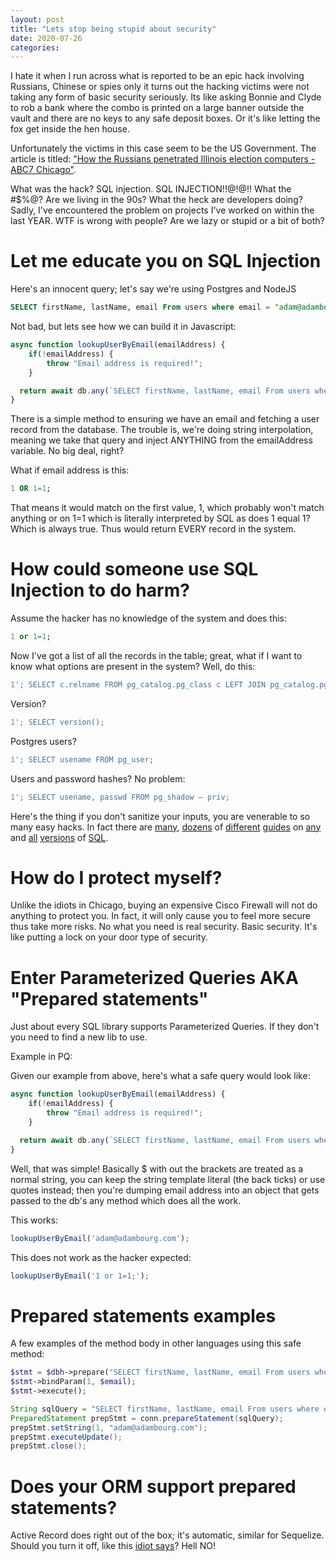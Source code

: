 ```yaml
---
layout: post
title: "Lets stop being stupid about security"
date: 2020-07-26
categories: 
---
```


I hate it when I run across what is reported to be an epic hack involving Russians, Chinese or spies only it turns out the hacking victims were not taking any form of basic security seriously. Its like asking Bonnie and Clyde to rob a bank where the combo is printed on a large banner outside the vault and there are no keys to any safe deposit boxes. Or it's like letting the fox get inside the hen house. 

Unfortunately the victims in this case seem to be the US Government. The article is titled: ["How the Russians penetrated Illinois election computers - ABC7 Chicago"](https://abc7chicago.com/russia-russian-hacking-elections-illinois/3778816/).

What was the hack? SQL injection. SQL INJECTION!!@!@!! What the #$%@? Are we living in the 90s? What the heck are developers doing? Sadly, I've encountered the problem on projects I've worked on within the last YEAR. WTF is wrong with people? Are we lazy or stupid or a bit of both? 

# Let me educate you on SQL Injection 

Here's an innocent query; let's say we're using Postgres and NodeJS

```sql 
SELECT firstName, lastName, email From users where email = "adam@adambourg.com"
```

Not bad, but lets see how we can build it in Javascript: 
```javascript
async function lookupUserByEmail(emailAddress) {
    if(!emailAddress) {
        throw "Email address is required!";
    }

  return await db.any(`SELECT firstName, lastName, email From users where email = "${emailAddress}"`)
}
```

There is a simple method to ensuring we have an email and fetching a user record from the database. The trouble is, we're doing string interpolation, meaning we take that query and inject ANYTHING from the emailAddress variable. No big deal, right? 

What if email address is this: 

```sql
1 OR 1=1; 
```

That means it would match on the first value, 1, which probably won't match anything or on 1=1 which is literally interpreted by SQL as does 1 equal 1? Which is always true. Thus would return EVERY record in the system. 

# How could someone use SQL Injection to do harm?

Assume the hacker has no knowledge of the system and does this: 

```sql 
1 or 1=1;
```

Now I've got a list of all the records in the table; great, what if I want to know what options are present in the system? Well, do this: 

```sql
1'; SELECT c.relname FROM pg_catalog.pg_class c LEFT JOIN pg_catalog.pg_namespace n ON n.oid = c.relnamespace WHERE c.relkind IN (‘r’,”) AND n.nspname NOT IN (‘pg_catalog’, ‘pg_toast’) AND pg_catalog.pg_table_is_visible(c.oid); 
```

Version?

```sql
1'; SELECT version();
```

Postgres users?

```sql
1'; SELECT usename FROM pg_user;
```

Users and password hashes? No problem: 

```sql
1'; SELECT usename, passwd FROM pg_shadow — priv;
```

Here's the thing if you don't sanitize your inputs, you are venerable to so many easy hacks. In fact there are [many](http://pentestmonkey.net/cheat-sheet/sql-injection/postgres-sql-injection-cheat-sheet), [dozens](http://pentestmonkey.net/cheat-sheet/sql-injection/mysql-sql-injection-cheat-sheet) of [different](https://portswigger.net/web-security/sql-injection/examining-the-database) [guides](https://www.netsparker.com/blog/web-security/sql-injection-cheat-sheet/) on [any](https://www.sqlinjection.net/table-names/) and [all](https://download.oracle.com/oll/tutorials/SQLInjection/index.htm) [versions](https://www.blackhat.com/presentations/bh-usa-05/bh-us-05-fayo.pdf) of [SQL](https://docs.microsoft.com/en-us/sql/relational-databases/security/sql-injection?view=sql-server-ver15). 

# How do I protect myself? 

Unlike the idiots in Chicago, buying an expensive Cisco Firewall will not do anything to protect you. In fact, it will only cause you to feel more secure thus take more risks. No what you need is real security. Basic security. It's like putting a lock on your door type of security. 

# Enter Parameterized Queries AKA "Prepared statements"

Just about every SQL library supports Parameterized Queries. If they don't you need to find a new lib to use. 

Example in PQ: 

Given our example from above, here's what a safe query would look like: 

```javascript
async function lookupUserByEmail(emailAddress) {
    if(!emailAddress) {
        throw "Email address is required!";
    }

  return await db.any(`SELECT firstName, lastName, email From users where email = "$emailAddress"`, {emailAddress});
}
```

Well, that was simple! Basically $ with out the brackets are treated as a normal string, you can keep the string template literal (the back ticks) or use quotes instead; then you're dumping email address into an object that gets passed to the db's any method which does all the work. 

This works:
```javascript 
lookupUserByEmail('adam@adambourg.com');
```

This does not work as the hacker expected:

```javascript 
lookupUserByEmail('1 or 1=1;');
```

# Prepared statements examples 

A few examples of the method body in other languages using this safe method: 

```php
$stmt = $dbh->prepare("SELECT firstName, lastName, email From users where email = (?)");
$stmt->bindParam(1, $email);
$stmt->execute();
```

```java
String sqlQuery = "SELECT firstName, lastName, email From users where email = (?)";
PreparedStatement prepStmt = conn.prepareStatement(sqlQuery);
prepStmt.setString(1, "adam@adambourg.com");
prepStmt.executeUpdate();
prepStmt.close();
```

# Does your ORM support prepared statements? 

Active Record does right out of the box; it's automatic, similar for Sequelize. Should you turn it off, like this [idiot says](https://medium.com/@devinburnette/be-prepared-7768d1a111e1)? Hell NO!